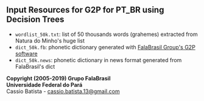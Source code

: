 ## Input Resources for G2P for PT\_BR using Decision Trees
 - `wordlist_50k.txt`: list of 50 thousands words (grahemes) extracted from Natura do Minho's huge list     
 - `dict_50k.fb`: phonetic dictionary generated with [FalaBrasil Group's G2P software](https://gitlab.com/fb-nlp/nlp)     
 - `dict_50k.news`: phonetic dictionary in news format generated from FalaBrasil's dict        

__Copyright (2005-2019) Grupo FalaBrasil__    
__Universidade Federal do Pará__     
Cassio Batista - cassio.batista.13@gmail.com
